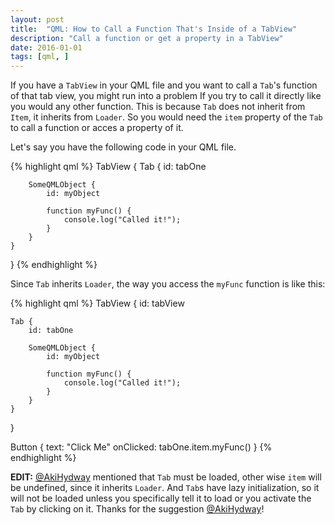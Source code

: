 ```yaml
---
layout: post
title:  "QML: How to Call a Function That's Inside of a TabView"
description: "Call a function or get a property in a TabView"
date: 2016-01-01
tags: [qml, ]
---
```


If you have a `TabView` in your QML file and you want to call a `Tab`'s function of that tab view, you might run into a problem If you try to call it directly
like you would any other function. This is because `Tab` does not inherit from `Item`, it inherits from `Loader`. So you would need the `item` property of the
`Tab` to call a function or acces a property of it.

Let's say you have the following code in your QML file.

{% highlight qml %}
TabView {
    Tab {
        id: tabOne

        SomeQMLObject {
            id: myObject

            function myFunc() {
                console.log("Called it!");
            }
        }
    }
}
{% endhighlight %}

Since `Tab` inherits `Loader`, the way you access the `myFunc` function is like this:

{% highlight qml %}
TabView {
    id: tabView

    Tab {
        id: tabOne

        SomeQMLObject {
            id: myObject

            function myFunc() {
                console.log("Called it!");
            }
        }
    }
}

Button {
    text: "Click Me"
    onClicked: tabOne.item.myFunc()
}
{% endhighlight %}

**EDIT:** [@AkiHydway][aki_twitter_link] mentioned that `Tab` must be loaded, other wise `item` will be undefined, since it inherits `Loader`. And `Tab`s have lazy initialization, so it will not be loaded unless you specifically tell it to load or you activate the `Tab` by clicking on it. Thanks for the suggestion [@AkiHydway][aki_twitter_link]!


[aki_twitter_link]: https://twitter.com/AkiHydway
